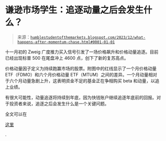 <!--yml

分类：未分类

日期：2024-05-18 01:22:01

-->

# 谦逊市场学生：追逐动量之后会发生什么？

> 来源：[`humblestudentofthemarkets.blogspot.com/2023/12/what-happens-after-momentum-chase.html#0001-01-01`](https://humblestudentofthemarkets.blogspot.com/2023/12/what-happens-after-momentum-chase.html#0001-01-01)

十一月初的 Zweig 广度推力买入信号引发了一场价格飙升和价格动量追逐。目前已经出现标普 500 在尾盘冲上 4600 点，创下了新的复苏高点。

价格动量因子定义为持续跑赢市场的股票。附图中的红线显示了一个月价格动量 ETF（FDMO）和六个月价格动量 ETF（MTUM）之间的差异。一个月动量相对于六个月动量急剧上升，这表明资金不足的基金正在争相购买 beta 和动量，以追上业绩。

有很大可能性，动量追逐将持续到年底，因为快钱账户继续追逐年底前的回报。对于投资者来说，追逐之后会发生什么是一个关键问题。

全文可以在

[这里](https://humblestudentofthemarkets.com/2023/12/09/what-happens-after-the-momentum-chase/)

.
